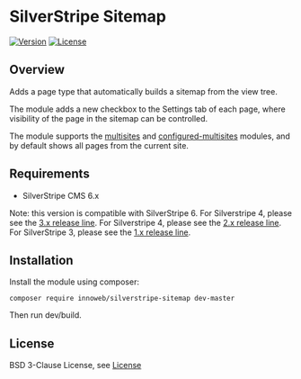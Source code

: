 # SilverStripe Sitemap

[![Version](http://img.shields.io/packagist/v/innoweb/silverstripe-sitemap.svg?style=flat-square)](https://packagist.org/packages/innoweb/silverstripe-sitemap)
[![License](http://img.shields.io/packagist/l/innoweb/silverstripe-sitemap.svg?style=flat-square)](license.md)

## Overview

Adds a page type that automatically builds a sitemap from the view tree. 

The module adds a new checkbox to the Settings tab of each page, where visibility of the page in the sitemap can be controlled.

The module supports the [multisites](https://github.com/symbiote/silverstripe-multisites) and [configured-multisites](https://github.com/fromholdio/silverstripe-configured-multisites) modules, and by default shows all pages from the current site.

## Requirements

* SilverStripe CMS 6.x

Note: this version is compatible with SilverStripe 6.
For Silverstripe 4, please see the [3.x release line](https://github.com/xini/silverstripe-sitemap/tree/3).
For Silverstripe 4, please see the [2.x release line](https://github.com/xini/silverstripe-sitemap/tree/2).
For SilverStripe 3, please see the [1.x release line](https://github.com/xini/silverstripe-sitemap/tree/1).

## Installation

Install the module using composer:
```
composer require innoweb/silverstripe-sitemap dev-master
```

Then run dev/build.

## License

BSD 3-Clause License, see [License](license.md)
